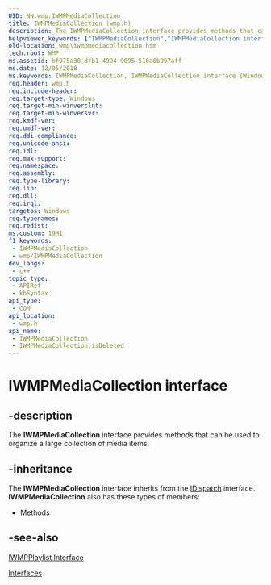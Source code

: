 ```yaml
---
UID: NN:wmp.IWMPMediaCollection
title: IWMPMediaCollection (wmp.h)
description: The IWMPMediaCollection interface provides methods that can be used to organize a large collection of media items.
helpviewer_keywords: ["IWMPMediaCollection","IWMPMediaCollection interface [Windows Media Player]","IWMPMediaCollection interface [Windows Media Player]","described","IWMPMediaCollectionInterface","wmp.iwmpmediacollection","wmp/IWMPMediaCollection"]
old-location: wmp\iwmpmediacollection.htm
tech.root: WMP
ms.assetid: bf975a30-dfb1-4994-9095-510a6b997aff
ms.date: 12/05/2018
ms.keywords: IWMPMediaCollection, IWMPMediaCollection interface [Windows Media Player], IWMPMediaCollection interface [Windows Media Player],described, IWMPMediaCollectionInterface, wmp.iwmpmediacollection, wmp/IWMPMediaCollection
req.header: wmp.h
req.include-header: 
req.target-type: Windows
req.target-min-winverclnt: 
req.target-min-winversvr: 
req.kmdf-ver: 
req.umdf-ver: 
req.ddi-compliance: 
req.unicode-ansi: 
req.idl: 
req.max-support: 
req.namespace: 
req.assembly: 
req.type-library: 
req.lib: 
req.dll: 
req.irql: 
targetos: Windows
req.typenames: 
req.redist: 
ms.custom: 19H1
f1_keywords:
 - IWMPMediaCollection
 - wmp/IWMPMediaCollection
dev_langs:
 - c++
topic_type:
 - APIRef
 - kbSyntax
api_type:
 - COM
api_location:
 - wmp.h
api_name:
 - IWMPMediaCollection
 - IWMPMediaCollection.isDeleted
---
```


# IWMPMediaCollection interface


## -description

The <b>IWMPMediaCollection</b> interface provides methods that can be used to organize a large collection of media items.

## -inheritance

The <b>IWMPMediaCollection</b> interface inherits from the <a href="/previous-versions/windows/desktop/api/oaidl/nn-oaidl-idispatch">IDispatch</a> interface. <b>IWMPMediaCollection</b> also has these types of members:
<ul>
<li><a href="https://docs.microsoft.com/">Methods</a></li>
</ul>

## -see-also

<a href="/windows/desktop/api/wmp/nn-wmp-iwmpplaylist">IWMPPlaylist Interface</a>



<a href="/windows/desktop/WMP/interfaces">Interfaces</a>
